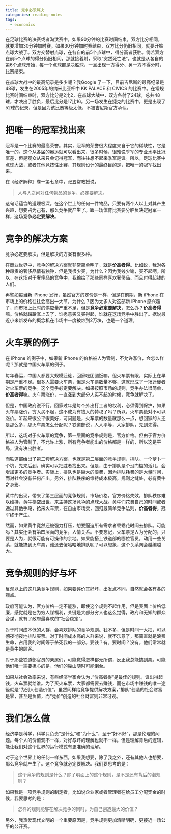 ```yaml
---
title: 竞争必须解决
categories: reading-notes
tags:
  - economics
---
```


在足球比赛的决赛或者淘汰赛中，如果90分钟的比赛时间结束，双方比分相同，就要增加30分钟加时赛。如果30分钟加时赛结束，双方比分仍旧相同，就要开始点球大战了。双方交替射点球，在各自的前5个点球中，得分高者获胜。倘若双方在前5个点球的得分仍旧相同，那就接着射，采取“突然死亡法”。也就是从各自的第6个点球开始，每一个点球都是决胜球，一旦出现一方得分、另一方不得分时，比赛结束。

在点球大战中的最高纪录是多少呢？我Google 了一下，目前吉尼斯的最高纪录是48球，发生在2005年的纳米比亚杯中 KK PALACE 和 CIVICS 的比赛中。在常规比赛时间结束时，双方比分是2比2，在点球大战中，双方各射了24球，总共48球，才决出了胜负，最后比分是17比16。另一场发生在捷克的比赛中，更是出现了52球的纪录，但是因为该比赛等级太低，不被吉尼斯官方承认。

# 把唯一的冠军找出来

冠军是一个比赛的最高荣誉。其实，冠军的荣誉很大程度来自于它的稀缺性，它是唯一的。这个从各届的奥运就可以看出来，很多时候，很难说季军的专业水平比冠军差，但是观众从来只会记得冠军，而往往想不起来季军是谁。所以，足球比赛中点球大战，或者其他竞技性比赛，其规则设计的最终目的是，把唯一的冠军找出来。

在《经济解释》卷一第七章中，张五常教授说，

> 人与人之间对任何物品的竞争，必定要解决。

这句话蕴含的道理极深。在这个世上的任何一件物品，只要有两个人以上对其产生兴趣，想要占为己有，那么竞争就产生了。跟一场体育比赛要分胜负决定冠军一样，这场竞争**必定要解决**。

# 竞争的解决方案

竞争必定要解决，但是解决的方案有很多种。

在商业世界中，竞争的解决方案就非常简单明了，就是**价高者得**。比如说，我对各种昂贵的奢侈品情有独钟，但是我很少买，为什么？因为我钱少嘛，买不起啊。所以，在这场对于奢侈品的竞争中，我输给了那些同样喜欢奢侈品、而且付得起钱的人们。

再譬如每当新 iPhone 发行，虽然官方的定价是一样，但是在前期，新 iPhone 在市场上的价格往往会高出一大节，为什么？因为太多人对这部新 iPhone 感兴趣了，而市场上此时的供应量严重不足，但是**竞争必定要解决**，怎么办？**价高者得**嘛。价格就蹭蹭涨上去了，谁愿意买又买得起，谁就在这场竞争中胜出了。据说最近小米新发布的概念机在市场中一度被炒到2万块，也是一个道理。

# 火车票的例子

在 iPhone 的例子中，如果新 iPhone 的价格被人为管制，不允许涨价，会怎么样呢？那就是中国火车票的例子。

每年春运，中国人都要大规模迁徙，回家吃团圆饭嘛。但火车票有限，实际上在早期是严重不足。很多人需要火车票，但是火车票数量不够，这就形成了一场迁徙者对火车票的竞争。这个竞争必定要解决。如果按照市场的规则，竞争办法很简单，**价高者得**嘛。火车票涨价，一直涨到大部分人买不起的时候，竞争就解决了。

但是，中国政府说不行，回家过年是每个外出打工者的权利，必须得到保护，如果火车票涨价，穷人买不起，这不成为有钱人的特权了吗？所以，火车票绝对不可以涨价。听起来很公平很美好，可问题是，火车票的数量就那么一点，想回家的人还是那么多，那火车票怎么分配呢？铁道部说，人人平等，大家排队，先到先得。

所以，这场对于火车票的竞争，第一层面的竞争规则是，官方价格。但由于官方价格被人为管制了，不允许上涨，所有竞争者能出的价格都是一样的，所以这是平局，没有决出胜者。

而铁道部给出了第二套解决方案，也就是第二层面的竞争规则，排队。一个萝卜一个坑，先来后到，确实可以把胜者找出来。但是，由于排队是个没门槛的活儿，会增加更多的竞争者。实际上，排队也是巨大的浪费，因为排队耗费的是大量时间，而对社会没有任何产出。另外，排队秩序的维持成本极高，规则之缝处，必有黄牛之身影。

黄牛的出现，带来了第三层面的竞争规则，市场价格。官方价格失效，排队秩序难以维持，黄牛横空出世，来主持这场竞争的点球大战。黄牛们花费自己的时间或者通过其他手段，抢来火车票，在自由市场卖，回归最简单竞争法则，**价高者得**。冠军终于产生。

然而，如果黄牛竟然还被强力打压，想要逼迫所有需求者乖乖花时间去排队。可能吗？其实还会有第四层面的竞争，人情关系。不要忘记，火车票是人为分配的，只要是人为，就很可能有可操作的余地。如果能搭上铁道部的哪位官员，动用一些关系，就能搞到火车票，谁还去傻哈哈地排队呢？可以想象，这个关系网会越编越大。

# 竞争规则的好与坏

反观以上的这几条竞争规则，如果要评价其好坏，出发点不同，自然就会各有各的观点。

政府可能认为，官方价格一定不能涨，即使这个规则不起作用，但是表面上价格低廉，感觉就是在为穷人谋福利，关键是大部分穷人也这么觉得，政府和无知的群众合谋，就有了政府最喜欢的”社会稳定“。

对于时间成本低的人群，会喜欢排队的竞争规则。钱不多，但是时间一大把，可以彻夜彻夜地排队买票。对于时间成本高的人群来说，就不乐意了，那简直就是浪费生命，占用我的时间等于杀死我的一部分。要钱？有。要时间？没有。他们常常就是黄牛的顾客。

对于那些铁道部官员的亲属们，可能觉得怎样都无所谓，反正我总能搞到票。可能他们唯一需要担心的是，他们的靠山随时可能倒台。

如果从社会效率来说，有些经济学家会认为，”价高者得“是最佳的规则。谁出得起钱，火车票就给谁。为了买火车票，大家都需要去赚钱，而在市场中赚钱的唯一途径就是”为别人创造价值“。虽然同样给竞争提供解决方案，”排队“创造的社会财富是零，甚至是负值，而“竞价”创造的社会财富则非常可观。

# 我们怎么做

经济学是科学，科学只负责”是什么“和”为什么“，至于”好不好“，那是伦理的问题。每个人的价值观不一样，对好与坏的理解也就不一样。但是理解背后的逻辑，能让我们对这个世界的运行模式有更准确的理解。

对于这个世界上的任何一样东西，如果我想要，除了我之外，还有其他人也想要，那么竞争就产生了。这个竞争就必定要解决。我们要思考的是：

> 这个竞争的规则是什么？除了明面上的这个规则，是不是还有背后的潜规则？

如果我是一项竞争规则的制定者，比如说企业家或者管理者在给员工分配奖金的时候，我要思考的是：

> 怎样的规则能够在解决竞争的同时，为自己创造最大的价值？

另外，我热爱现代文明的一个重要原因是，竞争规则更加清晰明确，更接近一场公平的公开赛。

